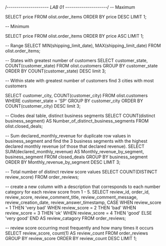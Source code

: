 /*---------------------
 LAB 01
---------------------*/
-- Maximum 

SELECT
	price
FROM olist.order_items
ORDER BY price DESC
LIMIT 1;

-- Minimum
	
SELECT
	price
FROM olist.order_items
ORDER BY price ASC
LIMIT 1;

-- Range 
SELECT MIN(shipping_limit_date), MAX(shipping_limit_date)
FROM olist.order_items;

-- States with greatest number of customers
SELECT 
	customer_state,
	COUNT(customer_state)
FROM olist.customers
GROUP BY customer_state
ORDER BY COUNT(customer_state) DESC
limit 3;

-- Within state with greatest number of customers find 3 cities with most customers

SELECT 
	customer_city,
	COUNT(customer_city)
FROM olist.customers
WHERE customer_state = 'SP'
GROUP BY customer_city
ORDER BY COUNT(customer_city) DESC
limit 3;

-- Clodes deal table, distinct business segments
SELECT
	COUNT(distinct business_segment) AS Number_of_distinct_business_segments
FROM olist.closed_deals;


-- Sum declared_monthly_revenue for duplicate row values in business_segment and find the 3 business segments with the highest declared monthly revenue (of those that declared revenue).
SELECT
	SUM(declared_monthly_revenue) AS Monthly_revenue_by_segment,
	business_segment
FROM closed_deals
GROUP BY business_segment
ORDER BY Monthly_revenue_by_segment DESC 
LIMIT 3;

-- Total number of distinct review score values
SELECT
	COUNT(DISTINCT review_score)
FROM order_reviews;

-- create a new column with a description that corresponds to each number category for each review score from 1 - 5.
SELECT 
	review_id,
	order_id,
	review_score,
	review_comment_title,
	review_comment_message,
	review_creation_date,
	review_answer_timestamp,
	CASE
		WHEN review_score = 1 THEN 'very bad'
		WHEN review_score = 2 THEN 'bad'
		WHEN review_score = 3 THEN 'ok'
		WHEN review_score = 4 THEN 'good'
		ELSE 'very good'
	END AS review_catagory
FROM order_reviews;

-- review score occurring most frequently and how many times it occurs
SELECT
	review_score,
	count(1)		AS review_count
FROM order_reviews
GROUP BY review_score
ORDER BY review_count DESC
LIMIT 1;

